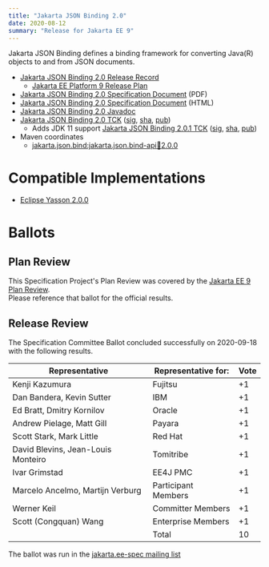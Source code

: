 ```yaml
---
title: "Jakarta JSON Binding 2.0"
date: 2020-08-12
summary: "Release for Jakarta EE 9"
---
```

Jakarta JSON Binding defines a binding framework for converting Java(R) objects to and from JSON documents.

* [Jakarta JSON Binding 2.0 Release Record](https://projects.eclipse.org/projects/ee4j.jsonb/releases/2.0.0)
  * [Jakarta EE Platform 9 Release Plan](https://jakartaee.github.io/platform/jakartaee9/JakartaEE9ReleasePlan)
* [Jakarta JSON Binding 2.0 Specification Document](./jakarta-jsonb-spec-2.0.pdf) (PDF)
* [Jakarta JSON Binding 2.0 Specification Document](./jakarta-jsonb-spec-2.0.html) (HTML)
* [Jakarta JSON Binding 2.0 Javadoc](./apidocs)
* [Jakarta JSON Binding 2.0 TCK](https://download.eclipse.org/jakartaee/jsonb/2.0/jakarta-jsonb-tck-2.0.0.zip)  ([sig](https://download.eclipse.org/jakartaee/jsonb/2.0/jakarta-jsonb-tck-2.0.0.zip.sig),  [sha](https://download.eclipse.org/jakartaee/jsonb/2.0/jakarta-jsonb-tck-2.0.0.zip.sha256),  [pub](https://jakarta.ee/specifications/jakartaee-spec-committee.pub))
   * Adds JDK 11 support [Jakarta JSON Binding 2.0.1 TCK](https://download.eclipse.org/jakartaee/jsonb/2.0/jakarta-jsonb-tck-2.0.1.zip)  ([sig](https://download.eclipse.org/jakartaee/jsonb/2.0/jakarta-jsonb-tck-2.0.1.zip.sig),  [sha](https://download.eclipse.org/jakartaee/jsonb/2.0/jakarta-jsonb-tck-2.0.1.zip.sha256),  [pub](https://jakarta.ee/specifications/jakartaee-spec-committee.pub))
* Maven coordinates
  * [jakarta.json.bind:jakarta.json.bind-api:jar:2.0.0](https://central.sonatype.com/artifact/jakarta.json.bind/jakarta.json.bind-api/2.0.0/jar)

# Compatible Implementations

* [Eclipse Yasson 2.0.0](https://central.sonatype.com/artifact/org.eclipse/yasson/2.0.0/jar)

# Ballots

## Plan Review

[//]: # (For Jakarta EE 9, the Platform Plan Review covered 95% of the Specification Projects.  For those Projects, just use the following statement in this Plan Review section:)

This Specification Project's Plan Review was covered by the [Jakarta EE 9 Plan Review](https://jakarta.ee/specifications/platform/9/).  
Please reference that ballot for the official results.

[//]: # (If your Project was required to do a standalone Plan Review...  You'll need to perform an official Plan Review ballot and record the results here.)

## Release Review

The Specification Committee Ballot concluded successfully on 2020-09-18 with the following results.

| Representative                                 | Representative for: | Vote |
|------------------------------------------------|---------------------|------|
| Kenji Kazumura                                 | Fujitsu             |  +1  |
| Dan Bandera, Kevin Sutter                      | IBM                 |  +1  |
| Ed Bratt, Dmitry Kornilov                      | Oracle              |  +1  |
| Andrew Pielage, Matt Gill                      | Payara              |  +1  |
| Scott Stark, Mark Little                       | Red Hat             |  +1  |
| David Blevins, Jean-Louis Monteiro             | Tomitribe           |  +1  |
| Ivar Grimstad                                  | EE4J PMC            |  +1  |
| Marcelo Ancelmo, Martijn Verburg               | Participant Members |  +1  |
| Werner Keil                                    | Committer Members   |  +1  |
| Scott (Congquan) Wang                          | Enterprise Members  |  +1  |
|                                                | Total               |  10  |

The ballot was run in the [jakarta.ee-spec mailing list](https://www.eclipse.org/lists/jakarta.ee-spec/msg00831.html)
